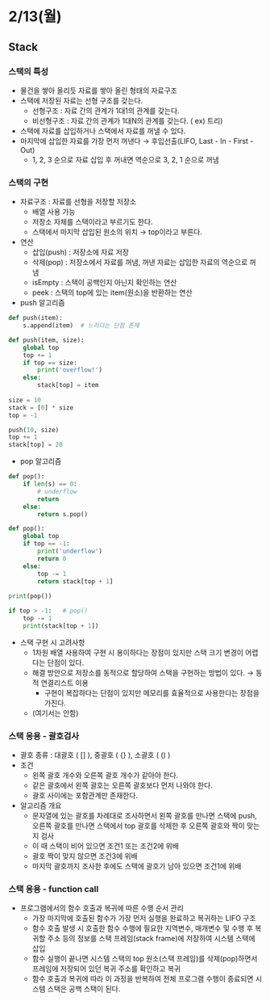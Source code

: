 # 2/13(월)

## Stack

### 스택의 특성

* 물건을 쌓아 올리듯 자료를 쌓아 올린 형태의 자료구조
* 스택에 저장된 자료는 선형 구조를 갖는다.
  * 선형구조 : 자료 간의 관계가 1대1의 관계를 갖는다.
  * 비선형구조 : 자료 간의 관계가 1대N의 관계를 갖는다. ( ex) 트리)
* 스택에 자료를 삽입하거나 스택에서 자료를 꺼낼 수 있다.
* 마지막에 삽입한 자료를 가장 먼저 꺼낸다 → 후입선출(LIFO, Last - In - First - Out)
  * 1, 2, 3 순으로 자료 삽입 후 꺼내면 역순으로 3, 2, 1 순으로 꺼냄



### 스택의 구현

* 자료구조 : 자료를 선형을 저장할 저장소
  * 배열 사용 가능
  * 저장소 자체를 스택이라고 부르기도 한다.
  * 스택에서 마지막 삽입된 원소의 위치 → top이라고 부른다.
* 연산
  * 삽입(push) : 저장소에 자료 저장
  * 삭제(pop) : 저장소에서 자료를 꺼냄, 꺼낸 자료는 삽입한 자료의 역순으로 꺼냄
  * isEmpty : 스택이 공백인지 아닌지 확인하는 연산
  * peek : 스택의 top에 있는 item(원소)을 반환하는 연산
* push 알고리즘

```python
def push(item):
    s.append(item)  # 느리다는 단점 존재
```

```python
def push(item, size):
    global top
    top += 1
    if top == size:
        print('overflow!')
    else:
        stack[top] = item
        
size = 10
stack = [0] * size
top = -1

push(10, size)
top += 1
stack[top] = 20
```

* pop 알고리즘

```python
def pop():
    if len(s) == 0:
        # underflow
        return
    else:
        return s.pop()
```

```python
def pop():
    global top
    if top == -1:
        print('underflow')
        return 0
    else:
        top -= 1
        return stack[top + 1]
    
print(pop())

if top > -1:   # pop()
    top -= 1
    print(stack[top + 1])
```

* 스택 구현 시 고려사항
  * 1차원 배열 사용하여 구현 시 용이하다는 장점이 있지만 스택 크기 변경이 어렵다는 단점이 있다.
  * 해결 방안으로 저장소를 동적으로 할당하여 스택을 구현하는 방법이 있다. → 동적 연결리스트 이용
    * 구현이 복잡하다는 단점이 있지만 메모리를 효율적으로 사용한다는 장점을 가진다.
  * (여기서는 안함)



### 스택 응용 - 괄호검사

* 괄호 종류 : 대괄호 ( [] ), 중괄호 ( {} ), 소괄호 ( () )
* 조건
  * 왼쪽 괄호 개수와 오른쪽 괄호 개수가 같아야 한다.
  * 같은 괄호에서 왼쪽 괄호는 오른쪽 괄호보다 먼저 나와야 한다.
  * 괄호 사이에는 포함관계만 존재한다.
* 알고리즘 개요
  * 문자열에 있는 괄호를 차례대로 조사하면서 왼쪽 괄호를 만나면 스택에 push, 오른쪽 괄호를 만나면 스택에서 top 괄호를 삭제한 후 오른쪽 괄호와 짝이 맞는지 검사
  * 이 때 스택이 비어 있으면 조건1 또는 조건2에 위배
  * 괄호 짝이 맞지 않으면 조건3에 위배
  * 마지막 괄호까지 조사한 후에도 스택에 괄호가 남아 있으면 조건1에 위배



### 스택 응용 - function call

* 프로그램에서의 함수 호출과 복귀에 따른 수행 순서 관리
  * 가장 마지막에 호출된 함수가 가장 먼저 실행을 완료하고 복귀하는 LIFO 구조
  * 함수 호출 발생 시 호출한 함수 수행에 필요한 지역변수, 매개변수 및 수행 후 복귀할 주소 등의 정보를 스택 프레임(stack frame)에 저장하여 시스템 스택에 삽입
  * 함수 실행이 끝나면 시스템 스택의 top 원소(스택 프레임)를 삭제(pop)하면서 프레임에 저장되어 있던 복귀 주소를 확인하고 복귀
  * 함수 호출과 복귀에 따라 이 과정을 반복하여 전체 프로그램 수행이 종료되면 시스템 스택은 공백 스택이 된다.

